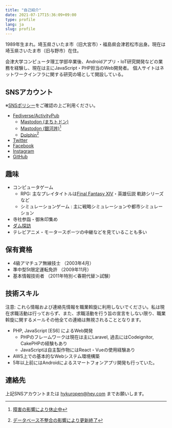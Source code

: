 ```yaml
---
title: "自己紹介"
date: 2021-07-17T15:36:09+09:00
type: profile
lang: ja
slug: profile
---
```

1989年生まれ。埼玉県さいたま市（旧大宮市）・福島県会津若松市出身。現在は埼玉県さいたま市（旧与野市）在住。

会津大学コンピュータ理工学部卒業後、Androidアプリ・IoT研究開発などの業務を経験し、現在は主にJavaScript・PHP担当のWeb開発者。
個人サイトはネットワークインフラに関する研究の場として開設している。

## SNSアカウント
※[SNSポリシー](/ja/social)をご確認の上ご利用ください。

- [Fediverse/ActivityPub](/activitypub)
  - [Mastodon (まちトドン)](https://matitodon.com/@kuropen)
  - [Mastodon (銀河丼)](https://gingadon.com/@kuropen)[^1]
  - [Dolphin](https://kuropen.me/@krpn)[^2]
- [Twitter](https://twitter.com/kuropen_aizu)
- [Facebook](https://www.facebook.com/yuda.hirochika)
- [Instagram](https://instagram.com/kuropen)
- [GitHub](https://github.com/kuropen)

[^1]: [障害の影響により休止中](/ja/posts/20211005-notice-regarding-misskey)
[^2]: [データベース不整合の影響により更新終了](/ja/posts/20210916-notice-regarding-dolphin)

## 趣味
- コンピュータゲーム
  - RPG: 主なプレイタイトルは[Final Fantasy XIV](https://xiv.kuropen.org/polaris/)・英雄伝説 軌跡シリーズなど
  - シミュレーションゲーム : 主に戦略シミュレーションや都市シミュレーション
- 寺社参詣・御朱印集め
- [ダム探訪](/ja/dam)
- テレビアニメ・モータースポーツの中継などを見ていることも多い

## 保有資格
- 4級アマチュア無線技士 （2003年4月）
- 準中型5t限定運転免許 （2009年11月）
- 基本情報技術者 （2011年特別＜春期代替＞試験）

## 技術スキル
注意: これら情報および連絡先情報を職業斡旋に利用しないでください。私は現在求職活動は行っておらず、また、求職活動を行う旨の宣言をしない限り、職業斡旋に関するメールその他全ての連絡は無視されることとなります。

- PHP, JavaScript [ES6] によるWeb開発
  - PHPのフレームワークは現在は主にLaravel, 過去にはCodeignitor, CakePHPの経験もあり
  - JavaScriptは自主製作物にはReact・Vueの使用経験あり
- AWS上での基本的なWebシステム環境構築
- 5年以上前にはAndroidによるスマートフォンアプリ開発も行っていた。

## 連絡先
上記SNSアカウントまたは hykuropen@hey.com までお願いします。
